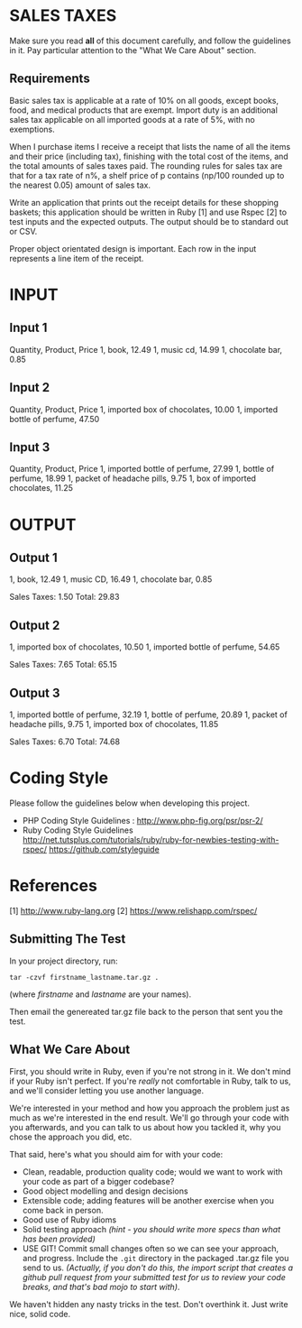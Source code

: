 # SALES TAXES

Make sure you read **all** of this document carefully, and follow the guidelines in it. Pay particular attention to the "What We Care About" section.

## Requirements

Basic sales tax is applicable at a rate of 10% on all goods, except books, food, and medical products that are exempt. Import duty is an additional sales tax applicable on all imported goods at a rate of 5%, with no exemptions.

When I purchase items I receive a receipt that lists the name of all the items and their price (including tax), finishing with the total cost of the items, and the total amounts of sales taxes paid. The rounding rules for sales tax are that for a tax rate of n%, a shelf price of p contains (np/100 rounded up to the nearest 0.05) amount of sales tax.

Write an application that prints out the receipt details for these shopping baskets; this application should be written in Ruby [1] and use Rspec [2] to test inputs and the expected outputs. The output should be to standard out or CSV.

Proper object orientated design is important. Each row in the input represents a line item of the receipt.

# INPUT

## Input 1
Quantity, Product, Price
1, book, 12.49
1, music cd, 14.99
1, chocolate bar, 0.85

## Input 2
Quantity, Product, Price
1, imported box of chocolates, 10.00
1, imported bottle of perfume, 47.50

## Input 3
Quantity, Product, Price
1, imported bottle of perfume, 27.99
1, bottle of perfume, 18.99
1, packet of headache pills, 9.75
1, box of imported chocolates, 11.25

# OUTPUT

## Output 1
1, book, 12.49
1, music CD, 16.49
1, chocolate bar, 0.85

Sales Taxes: 1.50
Total: 29.83

## Output 2
1, imported box of chocolates, 10.50
1, imported bottle of perfume, 54.65

Sales Taxes: 7.65
Total: 65.15

## Output 3
1, imported bottle of perfume, 32.19
1, bottle of perfume, 20.89
1, packet of headache pills, 9.75
1, imported box of chocolates, 11.85

Sales Taxes: 6.70
Total: 74.68

# Coding Style
Please follow the guidelines below when developing this project.
-   PHP Coding Style Guidelines : http://www.php-fig.org/psr/psr-2/
-   Ruby Coding Style Guidelines http://net.tutsplus.com/tutorials/ruby/ruby-for-newbies-testing-with-rspec/ https://github.com/styleguide

# References
[1] http://www.ruby-lang.org
[2] https://www.relishapp.com/rspec/

## Submitting The Test
In your project directory, run:
```
tar -czvf firstname_lastname.tar.gz .
```
(where _firstname_ and _lastname_ are your names).

Then email the genereated tar.gz file back to the person that sent you the test.

## What We Care About

First, you should write in Ruby, even if you're not strong in it. We don't mind if your Ruby isn't perfect. If you're *really* not comfortable in Ruby, talk to us, and we'll consider letting you use another language.

We're interested in your method and how you approach the problem just as much as we're interested in the end result. We'll go through your code with you afterwards, and you can talk to us about how you tackled it, why you chose the approach you did, etc.

That said, here's what you should aim for with your code:

- Clean, readable, production quality code; would we want to work with your code as part of a bigger codebase?
- Good object modelling and design decisions
- Extensible code; adding features will be another exercise when you come back in person.
- Good use of Ruby idioms
- Solid testing approach _(hint - you should write more specs than what has been provided)_
- USE GIT! Commit small changes often so we can see your approach, and progress. Include the `.git` directory in the packaged .tar.gz file you send to us. _(Actually, if you don't do this, the import script that creates a github pull request from your submitted test for us to review your code breaks, and that's bad mojo to start with)_.

We haven't hidden any nasty tricks in the test. Don't overthink it. Just write nice, solid code.